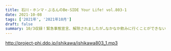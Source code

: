 ```yaml
---
title: 石川・ホンマ・ぶるんのBe-SIDE Your Life! vol.803-1
date: 2021-10-08
tags: ['2021年', '2021年10月']
draft: false
summary: 10/3収録！緊急事態宣言、解除されましたが…なかなか飲みに行くことができない石川さんです。
---
```


http://project-phi.ddo.jp/ishikawa/ishikawa803_1.mp3
